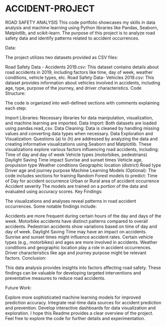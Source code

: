# ACCIDENT-PROJECT
ROAD SAFETY ANALYSIS
This code portfolio showcases my skills in data analysis and machine learning using Python libraries like Pandas, Seaborn, Matplotlib, and scikit-learn. The purpose of this project is to analyze road safety data and identify patterns related to accident occurrences.

Data:

The project utilizes two datasets provided as CSV files:

Road Safety Data - Accidents 2019.csv: This dataset contains details about road accidents in 2019, including factors like time, day of week, weather conditions, vehicle types, etc.
Road Safety Data- Vehicles 2019.csv: This dataset provides information about vehicles involved in accidents, including age, type, purpose of the journey, and driver characteristics.
Code Structure:

The code is organized into well-defined sections with comments explaining each step:

Import Libraries: Necessary libraries for data manipulation, visualization, and machine learning are imported.
Data Import: Both datasets are loaded using pandas.read_csv.
Data Cleaning: Data is cleaned by handling missing values and converting data types when necessary.
Data Exploration and Visualization:
Questions (a) to (h) are addressed by analyzing the data and creating informative visualizations using Seaborn and Matplotlib. These visualizations explore various factors influencing road accidents, including:
Time of day and day of week
Vehicle types (motorbikes, pedestrians)
Daylight Saving Time impact
Sunrise and sunset times
Vehicle age, propulsion type
Weather conditions
Geographic location (district)
Road type
Driver age and journey purpose
Machine Learning Models (Optional):
The code includes sections for training Random Forest models to predict:
Time of Day for accident occurrence
Urban or Rural area of accident occurrence
Accident severity
The models are trained on a portion of the data and evaluated using accuracy scores.
Key Findings:

The visualizations and analyses reveal patterns in road accident occurrences. Some notable findings include:

Accidents are more frequent during certain hours of the day and days of the week.
Motorbike accidents have distinct patterns compared to overall accidents.
Pedestrian accidents show variations based on time of day and day of week.
Daylight Saving Time may have an impact on accidents.
Sunrise and sunset times might influence accident rates.
Certain vehicle types (e.g., motorbikes) and ages are more involved in accidents.
Weather conditions and geographic location play a role in accident occurrences.
Driver characteristics like age and journey purpose might be relevant factors.
Conclusion:

This data analysis provides insights into factors affecting road safety. These findings can be valuable for developing targeted interventions and preventative measures to reduce road accidents.

Future Work:

Explore more sophisticated machine learning models for improved prediction accuracy.
Integrate real-time data sources for accident prediction and prevention.
Develop interactive dashboards for data visualization and exploration.
I hope this Readme provides a clear overview of the project. Feel free to explore the code for further details and experimentation.
